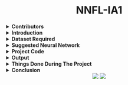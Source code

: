 <h1 align="center">NNFL-IA1</h1>

<details><summary><b>Contributors</b></summary>
  
</br>
  

| Name             | Roll No |
|------------------|---------|
| Babita Rataudi   | 1813090 |
| Dhairya Katariya | 1813091 |
| Sankalp Jain     | 1813084 |
  
</details>


<details><summary><b>Introduction</b></summary>
  </br>
 Plants are a very important living factor on earth providing us with food, medicine, and oxygen. A good understanding of plants is essential to help in identifying new or rare plant species in order to improve the drug industry, balance the ecosystem as well as the agricultural productivity and sustainability. To do this lot of botanists are working hard by analyzing different characteristics of the leaf as a comparative tool for their study on plants. This is because leaf characteristics are available to be observed and examined throughout the year indeciduous, annual plants, or year-round in evergreen perennials. But using computer vision time, effort, and manpower required for this task can be reduced. Plant identification using computer vision is still considered a challenging and unsolved problem. This is because all plants in nature have a very similar shape, color, and other characteristics in general.  In this project, we have used convolutional neural networks (CNN) to learn feature representations for  44  different plant species,  collected at the  Royal Botanic Gardens, Kew, England. We have used this dataset and generated two different datasets from it which are D1 to check which features of the leaf are more efficient and robust in correctly classifying plant species from the given image of a leaf.
</br>  
</details>

<details><summary><b>Dataset Required</b></summary>
</br>
Dataset (D1): Here wehave used MalayaKew (MK) Leaf Dataset which consists of 44 classes. This dataset is very  challenging  as  the  leaf  images  from  different  classes  in  this  dataset  have  very  similar appearance. This dataset (D1) mainly consist of images of entire leaf of plants.To enlarge the D1 dataset, we rotate the each of the leaf images in 7 different orientations, e.g. 45°, 90°, 135°, 180°, 225°, 270° and 315°.We then randomly select 528 leaf images for testing and 2288 images for training. 
</br>  
</br>
<div align="center"><img alt="Image Snippets-1" src="images/1.PNG"></img></div>
</details>

<details><summary><b>Suggested Neural Network</b></summary>
  We have proposed following CNN model to automatically learn the features representation for plant categories, replacing the need of designing hand-crafted features as a means to perform plant classification.
</br>
</br>  
<div align="center"><img alt="Image Snippets-2" src="images/2.PNG"></img></div>
</details>

<details><summary><b>Project Code</b></summary>
</br>
<div align="center"><img alt="Image Snippets-3" src="images/3.PNG"></img></div> 
</br>
<div align="center"><img alt="Image Snippets-4" src="images/4.PNG"></img></div> 
</br>
<div align="center"><img alt="Image Snippets-5" src="images/5.PNG"></img></div> 
</br>
<div align="center"><img alt="Image Snippets-6" src="images/6.PNG"></img></div> 
</br>
<div align="center"><img alt="Image Snippets-7" src="images/7.PNG"></img></div> 
</details>

<details><summary><b>Output</b></summary>
</br>
<div align="center"><img alt="Image Snippets-8" src="images/8.PNG"></img></div> 
</details>

<details><summary><b>Things Done During The Project  </b></summary>
</br>


|    | Project Explaination                                                                                                                                                                                                                                                                                                                                                                                                                                                                                |
|----|-------------------------------------------------------------------------------------------------------------------------------------------------------------------------------------------------------------------------------------------------------------------------------------------------------------------------------------------------------------------------------------------------------------------------------------------------------------------------------------------------------|
| 1  | Our topic is plant classification using Deep CNN, the objective of our project is that given an image of a leaf we need to classify to which species the leaf or the part belongs, it means that we are using a multiclass classification problem where we want to classify the given image into 44 different species of 44 different classes.                                                                                                                                                        |
| 2  | So for that purpose, we have taken dataset D1 that consists of images where the entire leaf is seen in the image.                                                                                                                                                                                                                                                                                                                                                                                     |
| 3  | For the implementation firstly we have imported all the required libraries i.e. OS to access images in the directories and as we are handling the images, so we have used the PIL library to obtain the NumPy equivalent for the images.                                                                                                                                                                                                                                                              |
| 4  | As we are using Keras to implement our CNN architecture, we have also imported all the required layers for our module.                                                                                                                                                                                                                                                                                                                                                                                |
| 5  | Now the dataset we obtained consisted of 44 folders corresponding to the 44 different species of the plants, containing respective of their leaf images.                                                                                                                                                                                                                                                                                                                                              |
| 6  | Here we have looped over to access each image. Initially, the image size was 258x258 pixels, we have cropped them equally from all the sides to generate 228x228 pixels images, since we are using Alex Net, so we require 227x227 pixels images for the input.                                                                                                                                                                                                                                       |
| 7  | By using PIL we have converted the image into a NumPy array of size 228x228x3, 3 because we are using the RGB images, so we need 3 different channels for red, green, and blue.                                                                                                                                                                                                                                                                                                                       |
| 8  | Then this we append to trainX and simultaneously we append a one-hot vector for the current image to trainY.                                                                                                                                                                                                                                                                                                                                                                                          |
| 9  | So we got 2288 images for training and similarly, we have converted images for testing and we got 528 images for testing.                                                                                                                                                                                                                                                                                                                                                                             |
| 10 | Now let us understand the model that we are implementing, it begins with convolution layers with 96 filters of size(11x11x3), 3 because we have to apply a filter over the 3 channels because of RGB image, with strides=4 which means the filter will shift on the image, horizontally and vertically by 4px.                                                                                                                                                                                        |
| 11 | Then we have used the relu activation function because we don’t want our gradient to easily saturate to 0, also we want partial learning rates and another advantage of using relu is that it does not activate all the neurons at the same time because if the input is negative than the result is 0 that means no neuron gets activated and some neuron gets deactivated which may also increase computational speed for our model.                                                                |
| 12 | Further, we have used kernel initializer to initialize weights for this layer with random values using the normal distribution, such that for any value the standard deviation is 0.01. 13. In each convolution layer, we have applied a filter and the length and width of the feature matrix reduce whereas height increase because in each filter outputs are 2D matrix and results of such matrix filters are stacked together so that the height of the feature matrix increases and becomes 96. |
| 13 | Next in the max-pooling layer the filter size we have used is 3x3, this 3x3 filter will be applied across the feature map obtained from the previous layer and the max pooling operation will select the maximum element from the region of the feature map covered by the filter currently.                                                                                                                                                                                                          |
| 14 | Thus the output of the max-pooling layer will be the most prominent feature of the previous feature.                                                                                                                                                                                                                                                                                                                                                                                                  |
| 15 | Further, one convolution is applied with 256 filters of 5x5 also we added padding which will add a pixel border on the image such that the output size is equal to the input size.                                                                                                                                                                                                                                                                                                                    |
| 16 | After some more convolution layers, we had used a dropout of 0.5 which will deactivate 50% of neurons which will save us from overfitting.                                                                                                                                                                                                                                                                                                                                                            |
| 17 | Lastly, we got 44 neurons because we have 44 classes of plants.                                                                                                                                                                                                                                                                                                                                                                                                                                       |
| 18 | Then we had given batch_size 50 with 40 epoch we got validation accuracy.                                                                                                                                                                                                                                                                                                                                                                                                                             |                                                                                                                |                                                                                                                       |
</details> 

<details><summary><b>Conclusion</b></summary>
  
</br>

In this project, we studied a deep learning approach to learn discriminative features from leaf images with classifiers for plant identification.  From the experimental results, we justified that learning the features through  CNN  can provide better feature representation for leaf images compared to hand-crafted features.  Moreover,  we demonstrated that venation structure is an important feature to identify different plant species.
</br>
<div align="center"><img alt="Image Snippets-9" src="images/9.PNG"></img></div>

</details>


<div align="center">
  <img src="https://forthebadge.com/images/badges/built-with-love.svg" />
  <img src="https://forthebadge.com/images/badges/built-by-developers.svg" />
</div>
